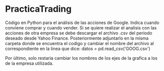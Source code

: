 # PracticaTrading
Código en Python para el análisis de las acciones de Google. Indica cuando conviene comprar y cuando vender.
Si se quiere realizar el analisis con las acciones de otra empresa se debe descargar el archivo .csv del periodo deseado desde Yahoo Finance. 
Posteriormente adjuntarlo en la misma carpeta donde se encuentra el codigo y cambiar el nombre del archivo al correspondiente en la linea que dice:
datos = pd.read_csv('GOOG.csv')

Por ùltimo, solo restaria cambiar los nombres de los ejes de la grafica a los de la empresa utilizada.
